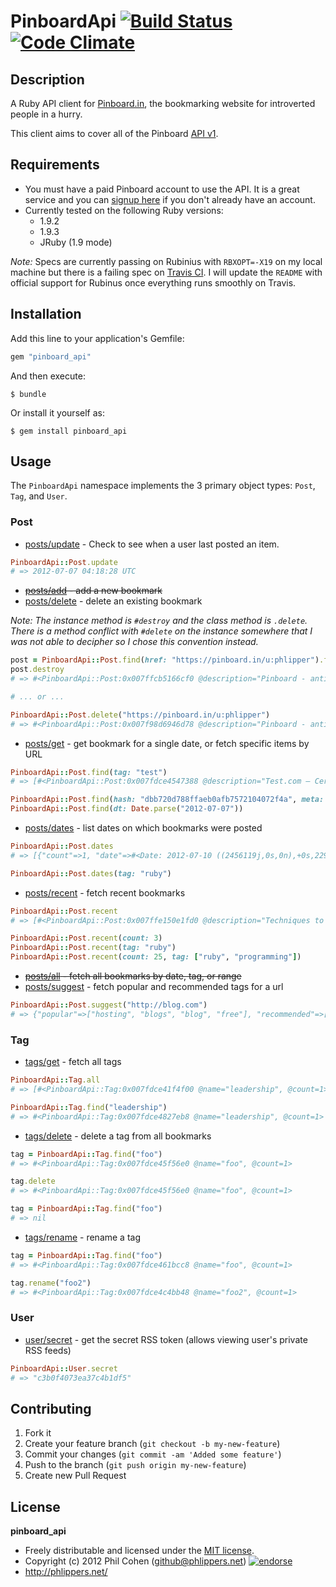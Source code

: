 # PinboardApi [![Build Status](https://secure.travis-ci.org/phlipper/pinboard_api.png?branch=master)](http://travis-ci.org/phlipper/pinboard_api) [![Code Climate](https://codeclimate.com/badge.png)](https://codeclimate.com/github/phlipper/pinboard_api)

## Description

A Ruby API client for [Pinboard.in](https://pinboard.in/), the bookmarking website for introverted people in a hurry.

This client aims to cover all of the Pinboard [API v1](https://pinboard.in/api/).


## Requirements

* You must have a paid Pinboard account to use the API. It is a great service and you can [signup here](https://pinboard.in/signup/) if you don't already have an account.
* Currently tested on the following Ruby versions:
  * 1.9.2
  * 1.9.3
  * JRuby (1.9 mode)

_Note:_ Specs are currently passing on Rubinius with `RBXOPT=-X19` on my local machine but there is a failing spec on [Travis CI](http://travis-ci.org/#!/phlipper/pinboard_api). I will update the `README` with official support for Rubinus once everything runs smoothly on Travis.


## Installation

Add this line to your application's Gemfile:

```ruby
gem "pinboard_api"
```

And then execute:

```
$ bundle
```

Or install it yourself as:

```
$ gem install pinboard_api
```


## Usage

The `PinboardApi` namespace implements the 3 primary object types: `Post`, `Tag`, and `User`.


### Post


* [posts/update](https://pinboard.in/api#update) - Check to see when a user last posted an item.

```ruby
PinboardApi::Post.update
# => 2012-07-07 04:18:28 UTC
```

* ~~[posts/add](https://pinboard.in/api#posts_add) - add a new bookmark~~
* [posts/delete](https://pinboard.in/api#posts_delete) - delete an existing bookmark

_Note: The instance method is `#destroy` and the class method is `.delete`. There is a method conflict with `#delete` on the instance somewhere that I was not able to decipher so I chose this convention instead._

```ruby
post = PinboardApi::Post.find(href: "https://pinboard.in/u:phlipper").first
post.destroy
# => #<PinboardApi::Post:0x007ffcb5166cf0 @description="Pinboard - antisocial bookmarking", @extended="", @hash="bc857ba651d134be0c9a5267e943c3ce", @href="https://pinboard.in/u:phlipper", @meta=nil, @tags="test", @time="2012-07-11T09:16:14Z">

# ... or ...

PinboardApi::Post.delete("https://pinboard.in/u:phlipper")
# => #<PinboardApi::Post:0x007f98d6946d78 @description="Pinboard - antisocial bookmarking", @extended="", @hash="bc857ba651d134be0c9a5267e943c3ce", @href="https://pinboard.in/u:phlipper", @meta=nil, @tags="test", @time="2012-07-11T09:17:36Z">
```

* [posts/get](https://pinboard.in/api#posts_get) - get bookmark for a single date, or fetch specific items by URL

```ruby
PinboardApi::Post.find(tag: "test")
# => [#<PinboardApi::Post:0x007fdce4547388 @description="Test.com – Certification Program Management – Create Online Tests with This Authoring, Management, Training and E-Learning Software", @extended="", @hash="dbb720d788ffaeb0afb7572104072f4a", @href="http://test.com/", @tags="test junk", @time="2012-07-07T04:18:28Z">, ...]

PinboardApi::Post.find(hash: "dbb720d788ffaeb0afb7572104072f4a", meta: "yes")
PinboardApi::Post.find(dt: Date.parse("2012-07-07"))
```

* [posts/dates](https://pinboard.in/api#posts_dates) - list dates on which bookmarks were posted

```ruby
PinboardApi::Post.dates
# => [{"count"=>1, "date"=>#<Date: 2012-07-10 ((2456119j,0s,0n),+0s,2299161j)>}, {"count"=>3, "date"=>#<Date: 2012-07-08 ((2456117j,0s,0n),+0s,2299161j)>}, ...]

PinboardApi::Post.dates(tag: "ruby")
```

* [posts/recent](https://pinboard.in/api#posts_recent) - fetch recent bookmarks

```ruby
PinboardApi::Post.recent
# => [#<PinboardApi::Post:0x007ffe150e1fd0 @description="Techniques to Secure Your Website with Ruby on Rails..."> ...]

PinboardApi::Post.recent(count: 3)
PinboardApi::Post.recent(tag: "ruby")
PinboardApi::Post.recent(count: 25, tag: ["ruby", "programming"])
```

* ~~[posts/all](https://pinboard.in/api#posts_all) - fetch all bookmarks by date, tag, or range~~
* [posts/suggest](https://pinboard.in/api#posts_suggest) - fetch popular and recommended tags for a url

```ruby
PinboardApi::Post.suggest("http://blog.com")
# => {"popular"=>["hosting", "blogs", "blog", "free"], "recommended"=>["blog", "blogging", "blogs", "free"]}
```


### Tag

* [tags/get](https://pinboard.in/api#tags_get) - fetch all tags

```ruby
PinboardApi::Tag.all
# => [#<PinboardApi::Tag:0x007fdce41f4f00 @name="leadership", @count=1>, #<PinboardApi::Tag:0x007fdce41f4e10 @name="date", @count=1>, ... ]

PinboardApi::Tag.find("leadership")
# => #<PinboardApi::Tag:0x007fdce4827eb8 @name="leadership", @count=1>
```

* [tags/delete](https://pinboard.in/api#tags_delete) - delete a tag from all bookmarks

```ruby
tag = PinboardApi::Tag.find("foo")
# => #<PinboardApi::Tag:0x007fdce45f56e0 @name="foo", @count=1>

tag.delete
# => #<PinboardApi::Tag:0x007fdce45f56e0 @name="foo", @count=1>

tag = PinboardApi::Tag.find("foo")
# => nil
```

* [tags/rename](https://pinboard.in/api#tags_rename) - rename a tag

```ruby
tag = PinboardApi::Tag.find("foo")
# => #<PinboardApi::Tag:0x007fdce461bcc8 @name="foo", @count=1>

tag.rename("foo2")
# => #<PinboardApi::Tag:0x007fdce4c4bb48 @name="foo2", @count=1>
```


### User

* [user/secret](https://pinboard.in/api#user_secret) - get the secret RSS token (allows viewing user's private RSS feeds)

```ruby
PinboardApi::User.secret
# => "c3b0f4073ea37c4b1df5"
```


## Contributing

1. Fork it
2. Create your feature branch (`git checkout -b my-new-feature`)
3. Commit your changes (`git commit -am 'Added some feature'`)
4. Push to the branch (`git push origin my-new-feature`)
5. Create new Pull Request


## License

**pinboard_api**

* Freely distributable and licensed under the [MIT license](http://phlipper.mit-license.org/2012/license.html).
* Copyright (c) 2012 Phil Cohen (github@phlippers.net) [![endorse](http://api.coderwall.com/phlipper/endorsecount.png)](http://coderwall.com/phlipper)
* http://phlippers.net/
